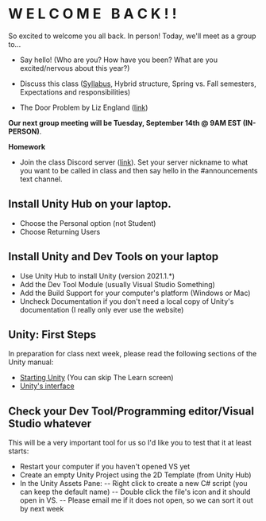 # W E L C O M E &nbsp; B A C K ! !
So excited to welcome you all back. In person! Today, we'll meet as a group to...
- Say hello! (Who are you? How have you been? What are you excited/nervous about this year?)
- Discuss this class ([Syllabus](https://drive.google.com/file/d/1_ezU014sBBBuXhTTfyyD0GZKD-VZLCPD/view?usp=sharing), Hybrid structure, Spring vs. Fall semesters, Expectations and responsibilities)

- The Door Problem by Liz England ([link](https://lizengland.com/blog/2014/04/the-door-problem/))

__Our next group meeting will be Tuesday, September 14th @ 9AM EST (IN-PERSON)__. 

__Homework__
- Join the class Discord server ([link](https://discord.gg/5bjj9Pfz)). Set your server nickname to what you want to be called in class and then say hello in the #announcements text channel.

## Install Unity Hub on your laptop.
- Choose the Personal option (not Student)
- Choose Returning Users

## Install Unity and Dev Tools on your laptop
- Use Unity Hub to install Unity (version 2021.1.*)
- Add the Dev Tool Module (usually Visual Studio Something)
- Add the Build Support for your computer's platform (Windows or Mac)
- Uncheck Documentation if you don't need a local copy of Unity's documentation (I really only ever use the website)

## Unity: First Steps
In preparation for class next week, please read the following sections of the Unity manual:
- [Starting Unity](https://docs.unity3d.com/2021.1/Documentation/Manual/GettingStarted.html) (You can skip The Learn screen)
- [Unity's interface](https://docs.unity3d.com/2021.1/Documentation/Manual/UsingTheEditor.html)

## Check your Dev Tool/Programming editor/Visual Studio whatever
This will be a very important tool for us so I'd like you to test that it at least starts:
- Restart your computer if you haven't opened VS yet
- Create an empty Unity Project using the 2D Template (from Unity Hub)
- In the Unity Assets Pane:
-- Right click to create a new C# script (you can keep the default name)
-- Double click the file's icon and it should open in VS.
-- Please email me if it does not open, so we can sort it out by next week

